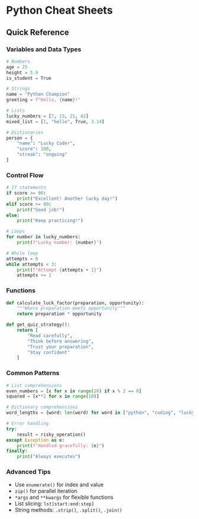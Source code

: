 # Python Cheat Sheets

## Quick Reference

### Variables and Data Types
```python
# Numbers
age = 25
height = 5.9
is_student = True

# Strings
name = "Python Champion"
greeting = f"Hello, {name}!"

# Lists
lucky_numbers = [7, 13, 21, 42]
mixed_list = [1, "hello", True, 3.14]

# Dictionaries
person = {
    "name": "Lucky Coder",
    "score": 100,
    "streak": "ongoing"
}
```

### Control Flow
```python
# If statements
if score >= 90:
    print("Excellent! Another lucky day!")
elif score >= 80:
    print("Good job!")
else:
    print("Keep practicing!")

# Loops
for number in lucky_numbers:
    print(f"Lucky number: {number}")

# While loop
attempts = 0
while attempts < 3:
    print(f"Attempt {attempts + 1}")
    attempts += 1
```

### Functions
```python
def calculate_luck_factor(preparation, opportunity):
    """Where preparation meets opportunity"""
    return preparation * opportunity

def get_quiz_strategy():
    return [
        "Read carefully",
        "Think before answering", 
        "Trust your preparation",
        "Stay confident"
    ]
```

### Common Patterns
```python
# List comprehensions
even_numbers = [x for x in range(20) if x % 2 == 0]
squared = [x**2 for x in range(10)]

# Dictionary comprehensions
word_lengths = {word: len(word) for word in ["python", "coding", "lucky"]}

# Error handling
try:
    result = risky_operation()
except Exception as e:
    print(f"Handled gracefully: {e}")
finally:
    print("Always executes")
```

### Advanced Tips
- Use `enumerate()` for index and value
- `zip()` for parallel iteration
- `*args` and `**kwargs` for flexible functions
- List slicing: `lst[start:end:step]`
- String methods: `.strip()`, `.split()`, `.join()`
